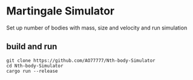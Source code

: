 # Martingale Simulator

Set up number of bodies with mass, size and velocity and run simulation

## build and run

```
git clone https://github.com/AO77777/Nth-body-Simulator
cd Nth-body-Simulator
cargo run --release
```
